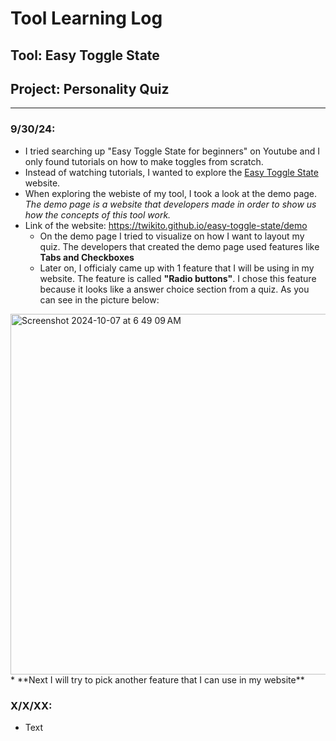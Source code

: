 # Tool Learning Log

## Tool: **Easy Toggle State**

## Project: **Personality Quiz**

---

### 9/30/24:
* I tried searching up "Easy Toggle State for beginners" on Youtube and I only found tutorials on how to make toggles from scratch.
 * Instead of watching tutorials, I wanted to explore the <a href = "https://twikito.github.io/easy-toggle-state/" > Easy Toggle State </a> website.
* When exploring the webiste of my tool, I took a look at the demo page. _The demo page is a website that developers made in order to show us how the concepts of this tool work._
* Link of the website: https://twikito.github.io/easy-toggle-state/demo 
  * On the demo page I tried to visualize on how I want to layout my quiz. The developers that created the demo page used features like **Tabs and Checkboxes**  
  * Later on, I officialy came up with 1 feature that I will be using in my website. The feature is called **"Radio buttons"**. I chose this feature because it looks like a answer choice section from a quiz. As you can see in the picture below: 
<img width="577" alt="Screenshot 2024-10-07 at 6 49 09 AM" src="https://github.com/user-attachments/assets/e721d6d5-acbe-4d72-bfa8-2551d9342264">
* **Next I will try to pick another feature that I can use in my website**

### X/X/XX:
* Text


<!-- 
* Links you used today (websites, videos, etc)
* Things you tried, progress you made, etc
* Challenges, a-ha moments, etc
* Questions you still have
* What you're going to try next
-->
